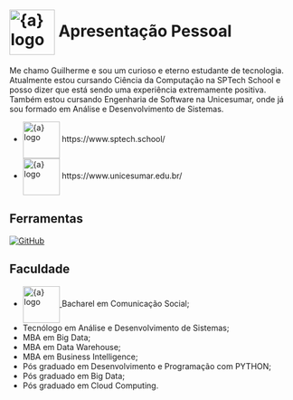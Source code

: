 <h1>
    <a href="https://www.sptech.school/">
      <img align="center" width="80px" src="https://avatars.githubusercontent.com/u/122766371?s=400&u=250accd7d25db2a6f47ca4843be9ac1497dd3aa7&v=4;v=beta&amp;t=eAr1k0xFZ7XCVPkddFFFYcjyASP1kEPZ8gPFOfgHBf4" img width="80" alt="{a} logo" class="img-fluid"></a>
    <span>Apresentação Pessoal</span>
</h1>

Me chamo Guilherme e sou um curioso e eterno estudante de tecnologia.
Atualmente estou cursando Ciência da Computação na SPTech School e posso dizer que está sendo uma experiência extremamente positiva.
Também estou cursando Engenharia de Software na Unicesumar, onde já sou formado em Análise e Desenvolvimento de Sistemas.
- <a href="https://www.sptech.school/">
      <img align="center" width="65px" src="https://www.sptech.school/assets/images/logos/sptech_logo_1.png" alt="{a} logo" class="img-fluid"></a> https://www.sptech.school/
- <a href="https://www.sptech.school/">
      <img align="center" width="65px" src="https://www.unicesumar.edu.br/wp-content/themes/unicesumar/templates/assets_header/img/logo.webp" alt="{a} logo" class="img-fluid"></a> https://www.unicesumar.edu.br/

      

## Ferramentas
[![GitHub](https://img.shields.io/badge/LinkedIn-000?style=for-the-badge&logo=linkedin&logoColor=30A3DC)](https://www.linkedin.com/in/guilherme-ortiz-de-camargo/)

## Faculdade
- <a href="https://www.anhanguera.com/">
      <img align="center" width="65px" src="https://portalinstitucional-assets.azureedge.net/strapi/assets/Logo_Anhanguera_Horizontal_170x60px_1_d985ea5183.svg" alt="{a} logo" class="img-fluid"> <a> Bacharel em Comunicação Social; </a>
- Tecnólogo em Análise e Desenvolvimento de Sistemas;
- MBA em Big Data;
- MBA em Data Warehouse;
- MBA em Business Intelligence;
- Pós graduado em Desenvolvimento e Programação com PYTHON;
- Pós graduado em Big Data;
- Pós graduado em Cloud Computing.
